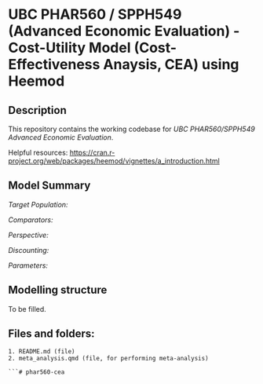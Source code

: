 # UBC PHAR560 / SPPH549 (Advanced Economic Evaluation) - Cost-Utility Model (Cost-Effectiveness Anaysis, CEA) using Heemod
## Description

This repository contains the working codebase for  *UBC PHAR560/SPPH549 Advanced Economic Evaluation*.

Helpful resources: https://cran.r-project.org/web/packages/heemod/vignettes/a_introduction.html

## Model Summary

*Target Population:*

*Comparators:*

*Perspective:*

*Discounting:*

*Parameters:*

## Modelling structure

To be filled.

## Files and folders:
```
1. README.md (file)
2. meta_analysis.qmd (file, for performing meta-analysis)

```# phar560-cea
